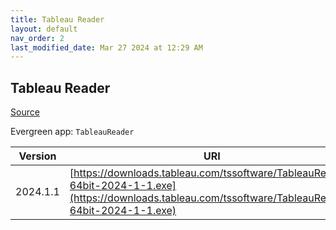 ```yaml
---
title: Tableau Reader
layout: default
nav_order: 2
last_modified_date: Mar 27 2024 at 12:29 AM
---
```


## Tableau Reader

[Source](https://www.tableau.com/)

Evergreen app: `TableauReader`

| Version  | URI                                                                                                                                                    |
| -------- | ------------------------------------------------------------------------------------------------------------------------------------------------------ |
| 2024.1.1 | [https://downloads.tableau.com/tssoftware/TableauReader-64bit-2024-1-1.exe](https://downloads.tableau.com/tssoftware/TableauReader-64bit-2024-1-1.exe) |
